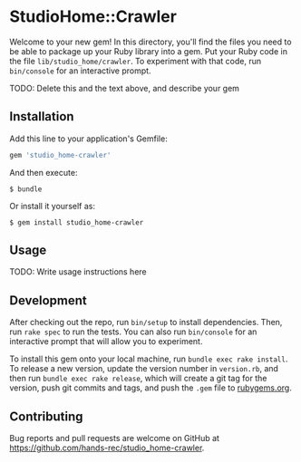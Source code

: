 # StudioHome::Crawler

Welcome to your new gem! In this directory, you'll find the files you need to be able to package up your Ruby library into a gem. Put your Ruby code in the file `lib/studio_home/crawler`. To experiment with that code, run `bin/console` for an interactive prompt.

TODO: Delete this and the text above, and describe your gem

## Installation

Add this line to your application's Gemfile:

```ruby
gem 'studio_home-crawler'
```

And then execute:

    $ bundle

Or install it yourself as:

    $ gem install studio_home-crawler

## Usage

TODO: Write usage instructions here

## Development

After checking out the repo, run `bin/setup` to install dependencies. Then, run `rake spec` to run the tests. You can also run `bin/console` for an interactive prompt that will allow you to experiment.

To install this gem onto your local machine, run `bundle exec rake install`. To release a new version, update the version number in `version.rb`, and then run `bundle exec rake release`, which will create a git tag for the version, push git commits and tags, and push the `.gem` file to [rubygems.org](https://rubygems.org).

## Contributing

Bug reports and pull requests are welcome on GitHub at https://github.com/hands-rec/studio_home-crawler.


